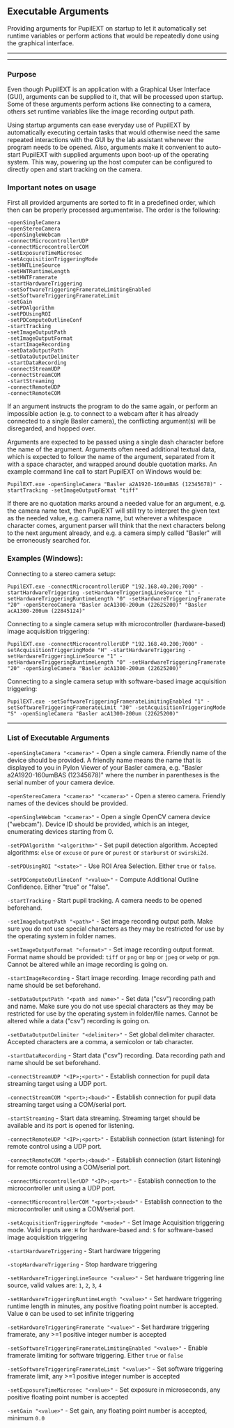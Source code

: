 ## Executable Arguments

Providing arguments for PupilEXT on startup to let it automatically set runtime variables or perform actions that would be repeatedly done using the graphical interface.

---
---

### Purpose

Even though PupilEXT is an application with a Graphical User Interface (GUI), arguments can be supplied to it, that will be processed upon startup. Some of these arguments perform actions like connecting to a camera, others set runtime variables like the image recording output path.

Using startup arguments can ease everyday use of PupilEXT by automatically executing certain tasks that would otherwise need the same repeated interactions with the GUI by the lab assistant whenever the program needs to be opened. Also, arguments make it convenient to auto-start PupilEXT with supplied arguments upon boot-up of the operating system. This way, powering up the host computer can be configured to directly open and start tracking on the camera.

### Important notes on usage

First all provided arguments are sorted to fit in a predefined order, which then can be properly processed argumentwise. The order is the following:
```
-openSingleCamera
-openStereoCamera
-openSingleWebcam
-connectMicrocontrollerUDP
-connectMicrocontrollerCOM
-setExposureTimeMicrosec
-setAcquisitionTriggeringMode
-setHWTLineSource
-setHWTRuntimeLength
-setHWTFramerate
-startHardwareTriggering
-setSoftwareTriggeringFramerateLimitingEnabled
-setSoftwareTriggeringFramerateLimit
-setGain
-setPDAlgorithm
-setPDUsingROI
-setPDComputeOutlineConf
-startTracking
-setImageOutputPath
-setImageOutputFormat
-startImageRecording
-setDataOutputPath
-setDataOutputDelimiter
-startDataRecording
-connectStreamUDP
-connectStreamCOM
-startStreaming
-connectRemoteUDP
-connectRemoteCOM
```

If an argument instructs the program to do the same again, or perform an impossible action (e.g. to connect to a webcam after it has already connected to a single Basler camera), the conflicting argument(s) will be disregarded, and hopped over.

Arguments are expected to be passed using a single dash character before the name of the argument. Arguments often need additional textual data, which is expected to follow the name of the argument, separated from it with a space character, and wrapped around double quotation marks. An example command line call to start PupilEXT on Windows would be:

```
PupilEXT.exe -openSingleCamera "Basler a2A1920-160umBAS (12345678)" -startTracking -setImageOutputFormat "tiff"
```

If there are no quotation marks around a needed value for an argument, e.g. the camera name text, then PupilEXT will still try to interpret the given text as the needed value, e.g. camera name, but wherever a whitespace character comes, argument parser will think that the next characters belong to the next argument already, and e.g. a camera simply called "Basler" will be erroneously searched for.

### Examples (Windows):

Connecting to a stereo camera setup:
```
PupilEXT.exe -connectMicrocontrollerUDP "192.168.40.200;7000" -startHardwareTriggering -setHardwareTriggeringLineSource "1" -setHardwareTriggeringRuntimeLength "0" -setHardwareTriggeringFramerate "20" -openStereoCamera "Basler acA1300-200um (22625200)" "Basler acA1300-200um (22845124)"
```

Connecting to a single camera setup with microcontroller (hardware-based) image acquisition triggering:
```
PupilEXT.exe -connectMicrocontrollerUDP "192.168.40.200;7000" -setAcquisitionTriggeringMode "H" -startHardwareTriggering -setHardwareTriggeringLineSource "1" -setHardwareTriggeringRuntimeLength "0" -setHardwareTriggeringFramerate "20" -openSingleCamera "Basler acA1300-200um (22625200)"
```

Connecting to a single camera setup with software-based image acquisition triggering:
```
PupilEXT.exe -setSoftwareTriggeringFramerateLimitingEnabled "1" -setSoftwareTriggeringFramerateLimit "30" -setAcquisitionTriggeringMode "S" -openSingleCamera "Basler acA1300-200um (22625200)"
```


---

### List of Executable Arguments


`-openSingleCamera "<camera>"` - Open a single camera. Friendly name of the device should be provided. A friendly name means the name that is displayed to you in Pylon Viewer of your Basler camera, e.g. "Basler a2A1920-160umBAS (12345678)" where the number in parentheses is the serial number of your camera device.

`-openStereoCamera "<camera>" "<camera>"` - Open a stereo camera. Friendly names of the devices should be provided.

`-openSingleWebcam "<camera>"` - Open a single OpenCV camera device ("webcam"). Device ID should be provided, which is an integer, enumerating devices starting from 0.

`-setPDAlgorithm "<algorithm>"` - Set pupil detection algorithm. Accepted algorithms: `else` or `excuse` or `pure` or `purest` or `starburst` or `swirski2d`.

`-setPDUsingROI "<state>"` - Use ROI Area Selection. Either `true` or `false`.

`-setPDComputeOutlineConf "<value>"` - Compute Additional Outline Confidence. Either "true" or "false".

`-startTracking` - Start pupil tracking. A camera needs to be opened beforehand.

`-setImageOutputPath "<path>"` - Set image recording output path. Make sure you do not use special characters as they may be restricted for use by the operating system in folder names.

`-setImageOutputFormat "<format>"` - Set image recording output format. Format name should be provided: `tiff` or `png` or `bmp` or `jpeg` or `webp` or `pgm`. Cannot be altered while an image recording is going on.

`-startImageRecording` - Start image recording. Image recording path and name should be set beforehand.

`-setDataOutputPath "<path and name>"` - Set data ("csv") recording path and name. Make sure you do not use special characters as they may be restricted for use by the operating system in folder/file names. Cannot be altered while a data ("csv") recording is going on.

`-setDataOutputDelimiter "<delimiter>"` - Set global delimiter character. Accepted characters are a comma, a semicolon or tab character.

`-startDataRecording` - Start data ("csv") recording. Data recording path and name should be set beforehand.

`-connectStreamUDP "<IP>;<port>"` - Establish connection for pupil data streaming target using a UDP port.

`-connectStreamCOM "<port>;<baud>"` - Establish connection for pupil data streaming target using a COM/serial port.

`-startStreaming` - Start data streaming. Streaming target should be available and its port is opened for listening.

`-connectRemoteUDP "<IP>;<port>"` - Establish connection (start listening) for remote control using a UDP port.

`-connectRemoteCOM "<port>;<baud>"` - Establish connection (start listening) for remote control using a COM/serial port.

`-connectMicrocontrollerUDP "<IP>;<port>"` - Establish connection to the microcontroller unit using a UDP port.

`-connectMicrocontrollerCOM "<port>;<baud>"` - Establish connection to the microcontroller unit using a COM/serial port.

`-setAcquisitionTriggeringMode "<mode>"` - Set Image Acquisition triggering mode. Valid inputs are: `H` for hardware-based and: `S` for software-based image acquisition triggering

`-startHardwareTriggering` - Start hardware triggering

`-stopHardwareTriggering` - Stop hardware triggering

`-setHardwareTriggeringLineSource "<value>"` - Set hardware triggering line source, valid values are: `1`, `2`, `3`, `4`

`-setHardwareTriggeringRuntimeLength "<value>"` - Set hardware triggering runtime length in minutes, any positive floating point number is accepted. Value `0` can be used to set infinite triggering

`-setHardwareTriggeringFramerate "<value>"` - Set hardware triggering framerate, any >=1 positive integer number is accepted

`-setSoftwareTriggeringFramerateLimitingEnabled "<value>"` - Enable framerate limiting for software triggering. Either `true` or `false`

`-setSoftwareTriggeringFramerateLimit "<value>"` - Set software triggering framerate limit, any >=1 positive integer number is accepted

`-setExposureTimeMicrosec "<value>"` - Set exposure in microseconds, any positive floating point number is accepted

`-setGain "<value>"` - Set gain, any floating point number is accepted, minimum `0.0`